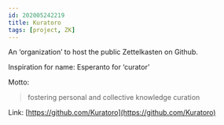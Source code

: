 ```yaml
---
id: 202005242219
title: Kuratoro
tags: [project, ZK]
---
```


An ‘organization’ to host the public Zettelkasten on Github.

Inspiration for name: Esperanto for ‘curator’

Motto:
> fostering personal and collective knowledge curation

Link: [https://github.com/Kuratoro](https://github.com/Kuratoro)



